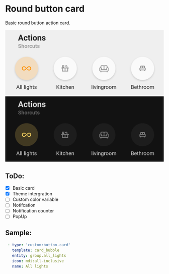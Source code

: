 # Round button card

Basic round button action card.

![Bubble preview.png](/images/Bubble%20preview-light.png#only-light)
![Bubble preview.png](/images/Bubble%20preview-dark.png#only-dark)

## ToDo:

- [x] Basic card
- [x] Theme intergration
- [ ] Custom color variable
- [ ] Notifcation
- [ ] Notification counter
- [ ] PopUp

## Sample:

```yaml
 - type: 'custom:button-card'
   template: card_bubble
   entity: group.all_lights
   icon: mdi:all-inclusive
   name: All lights
```
